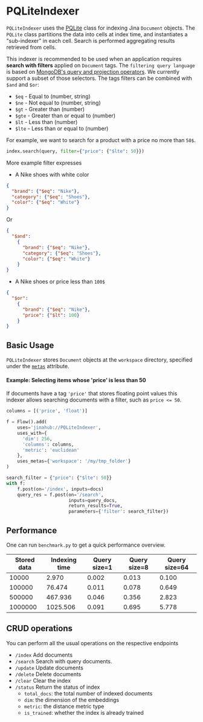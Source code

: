 # PQLiteIndexer

`PQLiteIndexer` uses the [PQLite](https://github.com/jina-ai/pqlite) class for indexing Jina `Document` objects.
The `PQLite` class partitions the data into cells at index time, and instantiates a "sub-indexer" in each cell.  Search is performed aggregating results retrieved from cells.

This indexer is recommended to be used when an application requires **search with filters** applied on `Document` tags.
The `filtering query language` is based on [MongoDB's query and projection operators](https://docs.mongodb.com/manual/reference/operator/query/). We currently support a subset of those selectors.
The tags filters can be combined with `$and` and `$or`:

- `$eq` - Equal to (number, string)
- `$ne` - Not equal to (number, string)
- `$gt` - Greater than (number)
- `$gte` - Greater than or equal to (number)
- `$lt` - Less than (number)
- `$lte` - Less than or equal to (number)

For example, we want to search for a product with a price no more than `50$`.
```python
index.search(query, filter={"price": {"$lte": 50}})
```

More example filter expresses

- A Nike shoes with white color

```JSON
{
  "brand": {"$eq": "Nike"},
  "category": {"$eq": "Shoes"},
  "color": {"$eq": "White"}
}
```

Or

```JSON
{
  "$and":
    {
      "brand": {"$eq": "Nike"},
      "category": {"$eq": "Shoes"},
      "color": {"$eq": "White"}
    }
}
```


- A Nike shoes or price less than `100$`

```JSON
{
  "$or":
    {
      "brand": {"$eq": "Nike"},
      "price": {"$lt": 100}
    }
}
```

## Basic Usage

`PQLiteIndexer` stores  `Document` objects at the  `workspace` directory, specified under the [`metas`](https://docs.jina.ai/fundamentals/executor/executor-built-in-features/#meta-attributes) attribute.

#### Example: Selecting items whose 'price' is less than 50

If documents have a tag `'price'`  that stores floating point values this indexer allows searching documents with a filter, such as  `price <= 50`.

```python
columns = [('price', 'float')]

f = Flow().add(
    uses='jinahub://PQLiteIndexer',
    uses_with={
      'dim': 256,
      'columns': columns,
      'metric': 'euclidean'
    },
    uses_metas={'workspace': '/my/tmp_folder'}
)

search_filter = {"price": {"$lte": 50}}
with f:
    f.post(on='/index', inputs=docs)
    query_res = f.post(on='/search',
                       inputs=query_docs,
                       return_results=True,
                       parameters={'filter': search_filter})
```

## Performance

One can run `benchmark.py` to get a quick performance overview.

|Stored data| Indexing time | Query size=1 | Query size=8 | Query size=64|
|---|---|---|---|---|
|10000 | 2.970 | 0.002 | 0.013 | 0.100|
|100000 | 76.474 | 0.011 | 0.078 | 0.649|
|500000 | 467.936 | 0.046 | 0.356 | 2.823|
|1000000 | 1025.506 | 0.091 | 0.695 | 5.778|

## CRUD operations

You can perform all the usual operations on the respective endpoints

- `/index` Add documents
- `/search` Search with query documents.
- `/update` Update documents
- `/delete` Delete documents
- `/clear` Clear the index
- `/status` Return the status of index
  - `total_docs`: the total number of indexed documents
  - `dim`: the dimension of the embeddings
  - `metric`: the distance metric type
  - `is_trained`: whether the index is already trained
